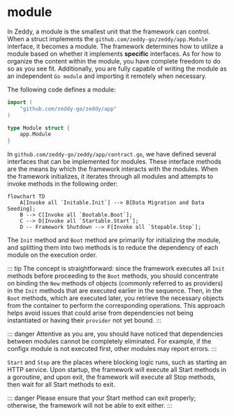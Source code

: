 # module

In Zeddy, a module is the smallest unit that the framework can control.
When a struct implements the `github.com/zeddy-go/zeddy/app.Module` interface, it becomes a module.
The framework determines how to utilize a module based on whether it implements **specific** interfaces.
As for how to organize the content within the module, you have complete freedom to do so as you see fit.
Additionally, you are fully capable of writing the module as an independent `Go module` and importing it remotely when necessary.

The following code defines a module:
```go
import (
    "github.com/zeddy-go/zeddy/app"
)

type Module struct {
	app.Module
}
```

In `github.com/zeddy-go/zeddy/app/contract.go`, we have defined several interfaces that can be implemented for modules.
These interface methods are the means by which the framework interacts with the modules.
When the framework initializes, it iterates through all modules and attempts to invoke methods in the following order:

```mermaid
flowchart TD
    A[Invoke all `Initable.Init`] --> B[Data Migration and Data Seeding];
    B --> C[Invoke all `Bootable.Boot`];
    C --> D[Invoke all `Startable.Start`];
    D -- Framework Shutdown --> F[Invoke all `Stopable.Stop`];
```
The `Init` method and `Boot` method are primarily for initializing the module, and splitting them into two methods is to reduce the dependency of each module on the execution order.

::: tip
The concept is straightforward: since the framework executes all `Init` methods before proceeding to the `Boot` methods, you should concentrate on binding the `New` methods of objects (commonly referred to as providers) in the `Init` methods that are executed earlier in the sequence. 
Then, in the `Boot` methods, which are executed later, you retrieve the necessary objects from the container to perform the corresponding operations.
This approach helps avoid issues that could arise from dependencies not being instantiated or having their `provider` not yet bound.
:::

::: danger
Attentive as you are, you should have noticed that dependencies between modules cannot be completely eliminated. 
For example, if the configx module is not executed first, other modules may report errors.
:::

`Start` and `Stop` are the places where blocking logic runs, such as starting an HTTP service.
Upon startup, the framework will execute all Start methods in a goroutine, and upon exit, the framework will execute all Stop methods, then wait for all Start methods to exit.

::: danger
Please ensure that your Start method can exit properly; otherwise, the framework will not be able to exit either.
:::

<style>
/* Set svg to center */
.mermaid svg {
    display: block;
    margin: auto;
}
</style>
